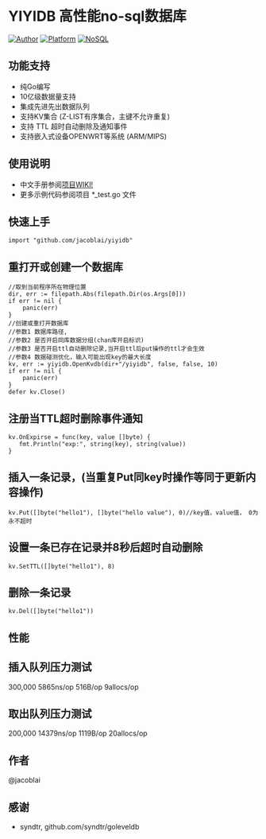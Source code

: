 # YIYIDB 高性能no-sql数据库

[![Author](https://img.shields.io/badge/author-@jacoblai-blue.svg?style=flat)](http://www.icoolpy.com/) [![Platform](https://img.shields.io/badge/platform-Linux,%20OpenWrt,%20Android,%20Mac,%20Windows-green.svg?style=flat)](https://github.com/jacoblai/dhdb) [![NoSQL](https://img.shields.io/badge/db-NoSQL-pink.svg?tyle=flat)](https://github.com/jacoblai/dhdb)

## 功能支持

* 纯Go编写
* 10亿级数据量支持
* 集成先进先出数据队列
* 支持KV集合 (Z-LIST有序集合，主键不允许重复)
* 支持 TTL 超时自动删除及通知事件
* 支持嵌入式设备OPENWRT等系统 (ARM/MIPS)

## 使用说明

* 中文手册参阅[项目WIKI!](https://github.com/jacoblai/yiyidb/wiki)
* 更多示例代码参阅项目 *_test.go 文件

## 快速上手
```
import "github.com/jacoblai/yiyidb"
```
## 重打开或创建一个数据库
```
//取到当前程序所在物理位置
dir, err := filepath.Abs(filepath.Dir(os.Args[0]))
if err != nil {
	panic(err)
}
//创建或重打开数据库
//参数1 数据库路径,
//参数2 是否开启同库数据分组(chan库开启标识) 
//参数3 是否开启ttl自动删除记录,当开启ttl后put操作的ttl才会生效
//参数4 数据碰测优化，输入可能出现key的最大长度
kv, err := yiyidb.OpenKvdb(dir+"/yiyidb", false, false, 10)
if err != nil {
	panic(err)
}
defer kv.Close()
```
## 注册当TTL超时删除事件通知
```
kv.OnExpirse = func(key, value []byte) {
   fmt.Println("exp:", string(key), string(value))
}
```

## 插入一条记录，(当重复Put同key时操作等同于更新内容操作)
```
kv.Put([]byte("hello1"), []byte("hello value"), 0)//key值，value值， 0为永不超时
```
## 设置一条已存在记录并8秒后超时自动删除
```
kv.SetTTL([]byte("hello1"), 8)
```

## 删除一条记录
```
kv.Del([]byte("hello1"))
```

## 性能 
## 插入队列压力测试
300,000	      5865ns/op	     516B/op	       9allocs/op
## 取出队列压力测试
200,000	     14379ns/op	    1119B/op	      20allocs/op

## 作者
@jacoblai

## 感谢

* syndtr, github.com/syndtr/goleveldb

